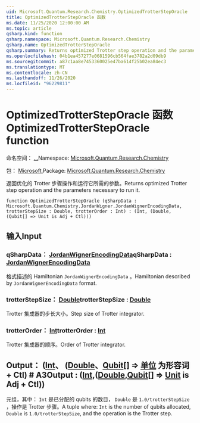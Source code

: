 ```yaml
---
uid: Microsoft.Quantum.Research.Chemistry.OptimizedTrotterStepOracle
title: OptimizedTrotterStepOracle 函数
ms.date: 11/25/2020 12:00:00 AM
ms.topic: article
qsharp.kind: function
qsharp.namespace: Microsoft.Quantum.Research.Chemistry
qsharp.name: OptimizedTrotterStepOracle
qsharp.summary: Returns optimized Trotter step operation and the parameters necessary to run it.
ms.openlocfilehash: 04b1ea457277e0681596cb564fae3782a2d09db9
ms.sourcegitcommit: a87c1aa8e7453360025e47ba614f25b02ea84ec3
ms.translationtype: MT
ms.contentlocale: zh-CN
ms.lasthandoff: 11/26/2020
ms.locfileid: "96229811"
---
```

# <a name="optimizedtrottersteporacle-function"></a><span data-ttu-id="84807-102">OptimizedTrotterStepOracle 函数</span><span class="sxs-lookup"><span data-stu-id="84807-102">OptimizedTrotterStepOracle function</span></span>

<span data-ttu-id="84807-103">命名空间： [...](xref:Microsoft.Quantum.Research.Chemistry)</span><span class="sxs-lookup"><span data-stu-id="84807-103">Namespace: [Microsoft.Quantum.Research.Chemistry](xref:Microsoft.Quantum.Research.Chemistry)</span></span>

<span data-ttu-id="84807-104">包： [Microsoft.](https://nuget.org/packages/Microsoft.Quantum.Research.Chemistry)</span><span class="sxs-lookup"><span data-stu-id="84807-104">Package: [Microsoft.Quantum.Research.Chemistry](https://nuget.org/packages/Microsoft.Quantum.Research.Chemistry)</span></span>


<span data-ttu-id="84807-105">返回优化的 Trotter 步骤操作和运行它所需的参数。</span><span class="sxs-lookup"><span data-stu-id="84807-105">Returns optimized Trotter step operation and the parameters necessary to run it.</span></span>

```qsharp
function OptimizedTrotterStepOracle (qSharpData : Microsoft.Quantum.Chemistry.JordanWigner.JordanWignerEncodingData, trotterStepSize : Double, trotterOrder : Int) : (Int, (Double, (Qubit[] => Unit is Adj + Ctl)))
```


## <a name="input"></a><span data-ttu-id="84807-106">输入</span><span class="sxs-lookup"><span data-stu-id="84807-106">Input</span></span>

### <a name="qsharpdata--jordanwignerencodingdata"></a><span data-ttu-id="84807-107">qSharpData： [JordanWignerEncodingData](xref:Microsoft.Quantum.Chemistry.JordanWigner.JordanWignerEncodingData)</span><span class="sxs-lookup"><span data-stu-id="84807-107">qSharpData : [JordanWignerEncodingData](xref:Microsoft.Quantum.Chemistry.JordanWigner.JordanWignerEncodingData)</span></span>

<span data-ttu-id="84807-108">格式描述的 Hamiltonian `JordanWignerEncodingData` 。</span><span class="sxs-lookup"><span data-stu-id="84807-108">Hamiltonian described by `JordanWignerEncodingData` format.</span></span>


### <a name="trotterstepsize--double"></a><span data-ttu-id="84807-109">trotterStepSize： [Double](xref:microsoft.quantum.lang-ref.double)</span><span class="sxs-lookup"><span data-stu-id="84807-109">trotterStepSize : [Double](xref:microsoft.quantum.lang-ref.double)</span></span>

<span data-ttu-id="84807-110">Trotter 集成器的步长大小。</span><span class="sxs-lookup"><span data-stu-id="84807-110">Step size of Trotter integrator.</span></span>


### <a name="trotterorder--int"></a><span data-ttu-id="84807-111">trotterOrder： [Int](xref:microsoft.quantum.lang-ref.int)</span><span class="sxs-lookup"><span data-stu-id="84807-111">trotterOrder : [Int](xref:microsoft.quantum.lang-ref.int)</span></span>

<span data-ttu-id="84807-112">Trotter 集成器的顺序。</span><span class="sxs-lookup"><span data-stu-id="84807-112">Order of Trotter integrator.</span></span>



## <a name="output--intdoublequbit--unit--is-adj--ctl"></a><span data-ttu-id="84807-113">Output： ([Int](xref:microsoft.quantum.lang-ref.int)、 ([Double](xref:microsoft.quantum.lang-ref.double)、[Qubit](xref:microsoft.quantum.lang-ref.qubit)[] => [单位](xref:microsoft.quantum.lang-ref.unit)  为形容词 + Ctl) # A3</span><span class="sxs-lookup"><span data-stu-id="84807-113">Output : ([Int](xref:microsoft.quantum.lang-ref.int),([Double](xref:microsoft.quantum.lang-ref.double),[Qubit](xref:microsoft.quantum.lang-ref.qubit)[] => [Unit](xref:microsoft.quantum.lang-ref.unit)  is Adj + Ctl))</span></span>

<span data-ttu-id="84807-114">元组，其中： `Int` 是已分配的 qubits 的数目， `Double` 是 `1.0/trotterStepSize` ，操作是 Trotter 步骤。</span><span class="sxs-lookup"><span data-stu-id="84807-114">A tuple where: `Int` is the number of qubits allocated, `Double` is `1.0/trotterStepSize`, and the operation is the Trotter step.</span></span>